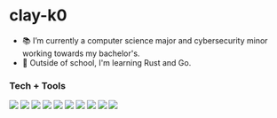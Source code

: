 # clay-k0

- 📚 I’m currently a computer science major and cybersecurity minor working towards my bachelor's.
- 🌱 Outside of school, I'm learning Rust and Go.

### Tech + Tools

[![](https://img.shields.io/badge/OS-macOS-000000?logo=Apple&logoColor=white)](https://www.apple.com/macos/)
[![](https://img.shields.io/badge/Terminal-iTerm2-ffffff?logo=iTerm2&logoColor=black)](https://iterm2.com/)
[![](https://img.shields.io/badge/Terminal-iTerm2-555555?logo=iTerm2&logoColor=white)](https://iterm2.com/)
[![](https://img.shields.io/badge/Shell-zsh-7E7E7E?logo=GNU+Bash&logoColor=white)](https://www.zsh.org/)
[![](https://img.shields.io/badge/Editor-NVim-57A143?logo=Neovim&logoColor=white)](https://neovim.io/)
[![](https://img.shields.io/badge/VCS-Git-orange?logo=Git)](https://github.com/clay-k0)
[![](https://img.shields.io/badge/Code-Rust-dea584?logo=Rust)](https://rust-lang.org)
![](https://img.shields.io/badge/Code-Python-3572a5?logo=Python&logoColor=white)
![](https://img.shields.io/badge/Code-JavaScript-f1e05a?logo=JavaScript&logoColor=white)
[![](https://img.shields.io/badge/Code-Go-00add8?logo=Go&logoColor=white)](https://golang.org/)

